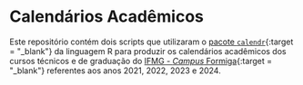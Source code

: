 
# Calendários Acadêmicos

Este repositório contém dois scripts que utilizaram o 
[pacote `calendr`](https://github.com/R-CoderDotCom/calendR){:target = "_blank"} da 
linguagem R para produzir os calendários acadêmicos dos cursos técnicos e 
de graduação do [IFMG - *Campus* Formiga](https://www.formiga.ifmg.edu.br/){:target = "_blank"} 
referentes aos anos 2021, 2022, 2023 e 2024. 



